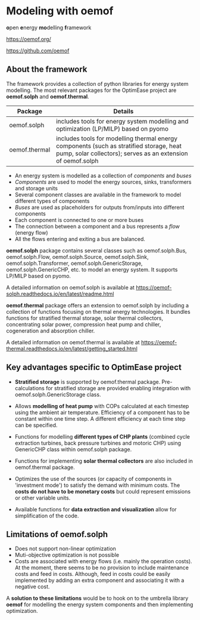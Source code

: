 # Modeling with oemof
**o**pen **e**nergy **mo**delling **f**ramework

https://oemof.org/

https://github.com/oemof

## About the framework
The framework provides a collection of python libraries for energy system modelling. The most relevant packages for the OptimEase project are **oemof.solph** and **oemof.thermal**.

Package | Details
------- | -------
oemof.solph   | includes tools for energy system modelling and optimization (LP/MILP) based on pyomo
oemof.thermal | includes tools for modelling thermal energy components (such as stratified storage, heat pump, solar collectors); serves as an extension of oemof.solph

- An energy system is modelled as a collection of *components* and *buses* 
- *Components* are used to model the energy sources, sinks, transformers and storage units 
- Several component classes are available in the framework to model different types of components 
- *Buses* are used as placeholders for outputs from/inputs into different components 
- Each component is connected to one or more buses
- The connection between a component and a bus represents a *flow* (energy flow) 
- All the flows entering and exiting a bus are balanced.

**oemof.solph** package contains several classes such as oemof.solph.Bus, oemof.solph.Flow, oemof.solph.Source, oemof.solph.Sink, oemof.solph.Transformer, oemof.solph.GenericStorage, oemof.solph.GenericCHP, etc. to model an energy system. It supports LP/MILP based on pyomo.

A detailed information on oemof.solph is available at https://oemof-solph.readthedocs.io/en/latest/readme.html

**oemof.thermal** package offers an extension to oemof.solph by including a collection of functions focusing on thermal energy technologies. It bundles functions for stratified thermal storage, solar thermal collectors, concentrating solar power, compression heat pump and chiller, cogeneration and absorption chiller.

A detailed information on oemof.thermal is available at https://oemof-thermal.readthedocs.io/en/latest/getting_started.html

## Key advantages specific to OptimEase project
  
* **Stratified storage** is supported by oemof.thermal package. Pre-calculations for stratified storage are provided enabling integration with oemof.solph.GenericStorage class. 
  
* Allows **modelling of heat pump** with COPs calculated at each timestep using the ambient air temperature. Efficiency of a component has to be constant within one time step. A different efficiency at each time step can be specified.

* Functions for modelling **different types of CHP plants** (combined cycle extraction turbines, back pressure turbines and motoric CHP) using GenericCHP class within oemof.solph package.

* Functions for implementing **solar thermal collectors** are also included in oemof.thermal package.

* Optimizes the use of the sources (or capacity of components in 'investment mode') to satisfy the demand with minimum costs. The **costs do not have to be monetary costs** but could represent emissions or other variable units.

* Available functions for **data extraction and visualization** allow for simplification of the code. 

## Limitations of oemof.solph

* Does not support non-linear optimization
* Muti-objective optimization is not possible 
* Costs are associated with energy flows (i.e. mainly the operation costs). At the moment, there seems to be no provision to include maintenance costs and feed in costs. Although, feed in costs could be easily implemented by adding an extra component and associating it with a negative cost.

A **solution to these limitations** would be to hook on to the umbrella library **oemof** for modelling the energy system components and then implementing optimization.
